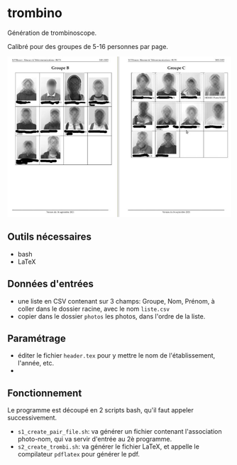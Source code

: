 # trombino
Génération de trombinoscope.

Calibré pour des groupes de 5-16 personnes par page.

![exemple](trombi_1_800.jpg)


## Outils nécessaires
* bash
* LaTeX

## Données d'entrées
* une liste en CSV contenant sur 3 champs: Groupe, Nom, Prénom, à coller dans le dossier racine, avec le nom `liste.csv`
* copier dans le dossier `photos` les photos, dans l'ordre de la liste.

## Paramétrage
* éditer le fichier `header.tex` pour y mettre le nom de l'établissement, l'année, etc.
* 

## Fonctionnement

Le programme est découpé en 2 scripts bash, qu'il faut appeler successivement.
* `s1_create_pair_file.sh`: va générer un fichier contenant l'association photo-nom, qui va servir d'entrée au 2è programme.
* `s2_create_trombi.sh`: va générer le fichier LaTeX, et appelle le compilateur `pdflatex` pour générer le pdf.

